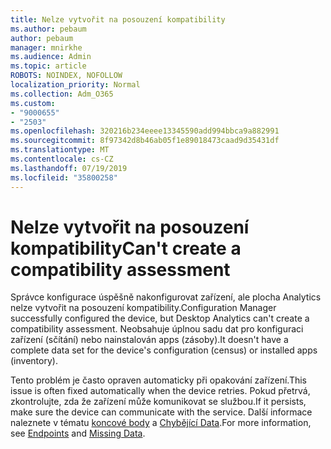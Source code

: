 ```yaml
---
title: Nelze vytvořit na posouzení kompatibility
ms.author: pebaum
author: pebaum
manager: mnirkhe
ms.audience: Admin
ms.topic: article
ROBOTS: NOINDEX, NOFOLLOW
localization_priority: Normal
ms.collection: Adm_O365
ms.custom:
- "9000655"
- "2503"
ms.openlocfilehash: 320216b234eeee13345590add994bbca9a882991
ms.sourcegitcommit: 8f97342d8b46ab05f1e89018473caad9d35431df
ms.translationtype: MT
ms.contentlocale: cs-CZ
ms.lasthandoff: 07/19/2019
ms.locfileid: "35800258"
---
```

# <a name="cant-create-a-compatibility-assessment"></a><span data-ttu-id="f8b25-102">Nelze vytvořit na posouzení kompatibility</span><span class="sxs-lookup"><span data-stu-id="f8b25-102">Can't create a compatibility assessment</span></span>

<span data-ttu-id="f8b25-103">Správce konfigurace úspěšně nakonfigurovat zařízení, ale plocha Analytics nelze vytvořit na posouzení kompatibility.</span><span class="sxs-lookup"><span data-stu-id="f8b25-103">Configuration Manager successfully configured the device, but Desktop Analytics can't create a compatibility assessment.</span></span> <span data-ttu-id="f8b25-104">Neobsahuje úplnou sadu dat pro konfiguraci zařízení (sčítání) nebo nainstalován apps (zásoby).</span><span class="sxs-lookup"><span data-stu-id="f8b25-104">It doesn't have a complete data set for the device's configuration (census) or installed apps (inventory).</span></span>

<span data-ttu-id="f8b25-105">Tento problém je často opraven automaticky při opakování zařízení.</span><span class="sxs-lookup"><span data-stu-id="f8b25-105">This issue is often fixed automatically when the device retries.</span></span> <span data-ttu-id="f8b25-106">Pokud přetrvá, zkontrolujte, zda že zařízení může komunikovat se službou.</span><span class="sxs-lookup"><span data-stu-id="f8b25-106">If it persists, make sure the device can communicate with the service.</span></span> <span data-ttu-id="f8b25-107">Další informace naleznete v tématu [koncové body](https://docs.microsoft.com/sccm/desktop-analytics/enable-data-sharing#endpoints) a [Chybějící Data](https://docs.microsoft.com/sccm/desktop-analytics/monitor-connection-health#missing-data).</span><span class="sxs-lookup"><span data-stu-id="f8b25-107">For more information, see [Endpoints](https://docs.microsoft.com/sccm/desktop-analytics/enable-data-sharing#endpoints) and [Missing Data](https://docs.microsoft.com/sccm/desktop-analytics/monitor-connection-health#missing-data).</span></span>

